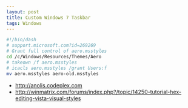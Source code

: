 ```yaml
---
layout: post
title: Custom Windows 7 Taskbar
tags: Windows
---
```


~~~ bash
#!/bin/dash
# support.microsoft.com?id=269269
# Grant full control of aero.msstyles
cd /c/Windows/Resources/Themes/Aero
# takeown /f aero.msstyles
# icacls aero.msstyles /grant Users:f
mv aero.msstyles aero-old.msstyles
~~~

* <http://anolis.codeplex.com>
* <http://winmatrix.com/forums/index.php?/topic/14250-tutorial-hex-editing-vista-visual-styles>

